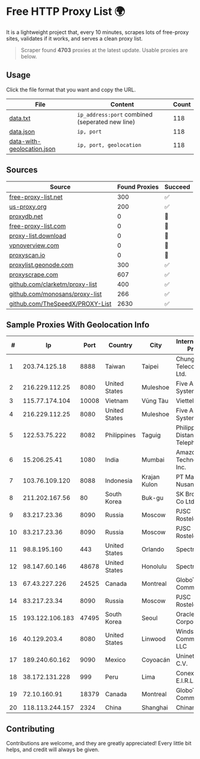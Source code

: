 
# Free HTTP Proxy List 🌍

It is a lightweight project that, every 10 minutes, scrapes lots of free-proxy sites, validates if it works, and serves a clean proxy list.


> Scraper found **4703** proxies at the latest update. Usable proxies are below.

## Usage

Click the file format that you want and copy the URL.


|File|Content|Count|
|----|-------|-----|
|[data.txt](https://raw.githubusercontent.com/themiralay/Proxy-List-World/master/data.txt)|`ip_address:port` combined (seperated new line)|118|
|[data.json](https://raw.githubusercontent.com/themiralay/Proxy-List-World/master/data.json)|`ip, port`|118|
|[data-with-geolocation.json](https://raw.githubusercontent.com/themiralay/Proxy-List-World/master/data-with-geolocation.json)|`ip, port, geolocation`|118|

## Sources

|Source|Found Proxies|Succeed|
|------|-------------|-------|
|[free-proxy-list.net](https://free-proxy-list.net)|300|✅|
|[us-proxy.org](https://www.us-proxy.org)|200|✅|
|[proxydb.net](http://proxydb.net)|0|🚫|
|[free-proxy-list.com](https://free-proxy-list.com/?page=&port=&type%5B%5D=http&type%5B%5D=https&up_time=0&search=Search)|0|🚫|
|[proxy-list.download](https://www.proxy-list.download/HTTP)|0|🚫|
|[vpnoverview.com](https://vpnoverview.com/privacy/anonymous-browsing/free-proxy-servers)|0|🚫|
|[proxyscan.io](https://www.proxyscan.io)|0|🚫|
|[proxylist.geonode.com](https://proxylist.geonode.com/api/proxy-list?limit=300&page=1&sort_by=lastChecked&sort_type=desc&protocols=http,https)|300|✅|
|[proxyscrape.com](https://api.proxyscrape.com/v2/?request=displayproxies&protocol=http&timeout=10000&country=all&ssl=all&anonymity=all)|607|✅|
|[github.com/clarketm/proxy-list](https://raw.githubusercontent.com/clarketm/proxy-list/master/proxy-list-raw.txt)|400|✅|
|[github.com/monosans/proxy-list](https://raw.githubusercontent.com/monosans/proxy-list/main/proxies/http.txt)|266|✅|
|[github.com/TheSpeedX/PROXY-List](https://raw.githubusercontent.com/TheSpeedX/PROXY-List/master/http.txt)|2630|✅|


## Sample Proxies With Geolocation Info

|#|Ip|Port|Country|City|Internet Service Provider|
|-|--|----|-------|----|-------------------------|
|1|203.74.125.18|8888|Taiwan|Taipei|Chunghwa Telecom Co., Ltd.|
|2|216.229.112.25|8080|United States|Muleshoe|Five Area Systems, LLC|
|3|115.77.174.104|10008|Vietnam|Vũng Tàu|Viettel Group|
|4|216.229.112.25|8080|United States|Muleshoe|Five Area Systems, LLC|
|5|122.53.75.222|8082|Philippines|Taguig|Philippine Long Distance Telephone Co.|
|6|15.206.25.41|1080|India|Mumbai|Amazon Technologies Inc.|
|7|103.76.109.120|8088|Indonesia|Krajan Kulon|PT Mahawira Nusantara Grup|
|8|211.202.167.56|80|South Korea|Buk-gu|SK Broadband Co Ltd|
|9|83.217.23.36|8090|Russia|Moscow|PJSC Rostelecom|
|10|83.217.23.36|8090|Russia|Moscow|PJSC Rostelecom|
|11|98.8.195.160|443|United States|Orlando|Spectrum|
|12|98.147.60.146|48678|United States|Honolulu|Spectrum|
|13|67.43.227.226|24525|Canada|Montreal|GloboTech Communications|
|14|83.217.23.34|8090|Russia|Moscow|PJSC Rostelecom|
|15|193.122.106.183|47495|South Korea|Seoul|Oracle Corporation|
|16|40.129.203.4|8080|United States|Linwood|Windstream Communications LLC|
|17|189.240.60.162|9090|Mexico|Coyoacán|Uninet S.A. de C.V.|
|18|38.172.131.228|999|Peru|Lima|Conex TV E.I.R.L.|
|19|72.10.160.91|18379|Canada|Montreal|GloboTech Communications|
|20|118.113.244.157|2324|China|Shanghai|Chinanet|



## Contributing

Contributions are welcome, and they are greatly appreciated! Every
little bit helps, and credit will always be given.


